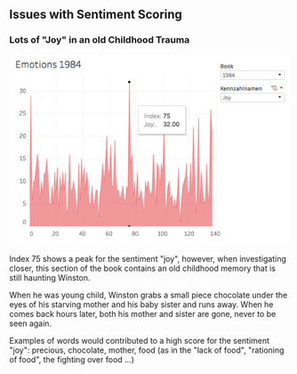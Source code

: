 ## Issues with Sentiment Scoring

### Lots of "Joy" in an old Childhood Trauma

![Emotion "Joy" even though there is hardly anything joyful](https://github.com/jorgschonau/jorgschonau.github.io/blob/master/Screen%20Shot%202018-03-28%20at%2011.51.58.png?raw=true)

Index 75 shows a peak for the sentiment "joy", however, when investigating closer, this section of the book contains an old childhood memory that is still haunting Winston.

When he was young child, Winston grabs a small piece chocolate under the eyes of his starving mother and his baby sister and runs away. When he comes back hours later, both his mother and sister are gone, never to be seen again.

Examples of words would contributed to a high score for the sentiment "joy":
precious, chocolate, mother, food (as in the "lack of food", "rationing of food", the fighting over food ...)




